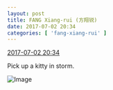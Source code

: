 ```yaml
---
layout: post
title: FANG Xiang-rui (方翔锐)
date: 2017-07-02 20:34
categories: [ 'fang-xiang-rui' ]
---
```


<div class="weibo-info">
  <a href="http://weibo.com/6117583008/FayALvDT5">2017-07-02 20:34</a>
</div>

Pick up a kitty in storm.

<!-- more -->

![Image](https://wx4.sinaimg.cn/mw690/006G0KNGgy1fh5th499rbj30zk0qo0z1.jpg)
